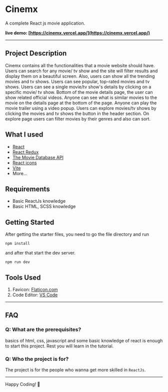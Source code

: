 # Cinemx
A complete React js movie application.

**live demo: [https://cinemx.vercel.app/](https://cinemx.vercel.app/)**


---

## Project Description

Cinemx contains all the functionalities that a movie website should have. Users can search for any movie/ tv show and the site will filter results and display them on a beautiful screen. Also, users can show all the trending movies and tv shows. Users can see popular, top-rated movies and tv shows. Users can see a single movie/tv show's details by clicking on a specific movie/ tv show. Bottom of the movie details page, the user can show related official videos. Anyone can see what is similar movies to the movie on the details page at the bottom of the page. Anyone can play the movie trailer using a video popup. Users can explore movies/tv shows by clicking the movies and tv shows the button in the header section. On explore page users can filter movies by their genres and also can sort.

## What I used

- [React](https://reactjs.org/)
- [React Redux](https://redux.js.org/)
- [The Movie Database API](https://www.themoviedb.org/)
- [React icons](https://react-icons.netlify.com/)
- [Vite](https://vitejs.dev/)
- More...

## Requirements

- Basic ReactJs knowledge
- Basic HTML, SCSS knowledge

## Getting Started

After getting the starter files, you need to go the file directory and run

```shell
npm install
```

and after that start the dev server.

```shell
npm run dev
```

## Tools Used

1. Favicon: [Flaticon.com](https://www.flaticon.com/)
1. Code Editor: [VS Code](https://code.visualstudio.com/)

---

## FAQ

### Q: What are the prerequisites?

basics of html, css, javascript and some basic knowledge of react is enough to start this project. Rest you will learn in the tutorial.

### Q: Who the project is for?

The project is for the people who wanna get more skilled in `ReactJs`.

---

Happy Coding! 🚀